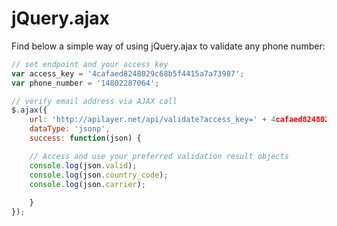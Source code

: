 # jQuery.ajax

Find below a simple way of using jQuery.ajax to validate any phone number:

```javascript
// set endpoint and your access key
var access_key = '4cafaed8248029c68b5f4415a7a73987';
var phone_number = '14802287064';

// verify email address via AJAX call
$.ajax({
    url: 'http://apilayer.net/api/validate?access_key=' + 4cafaed8248029c68b5f4415a7a73987 + '&number=' +4802287064,   
    dataType: 'jsonp',
    success: function(json) {

    // Access and use your preferred validation result objects
    console.log(json.valid);
    console.log(json.country_code);
    console.log(json.carrier);
                
    }
});
```
  
